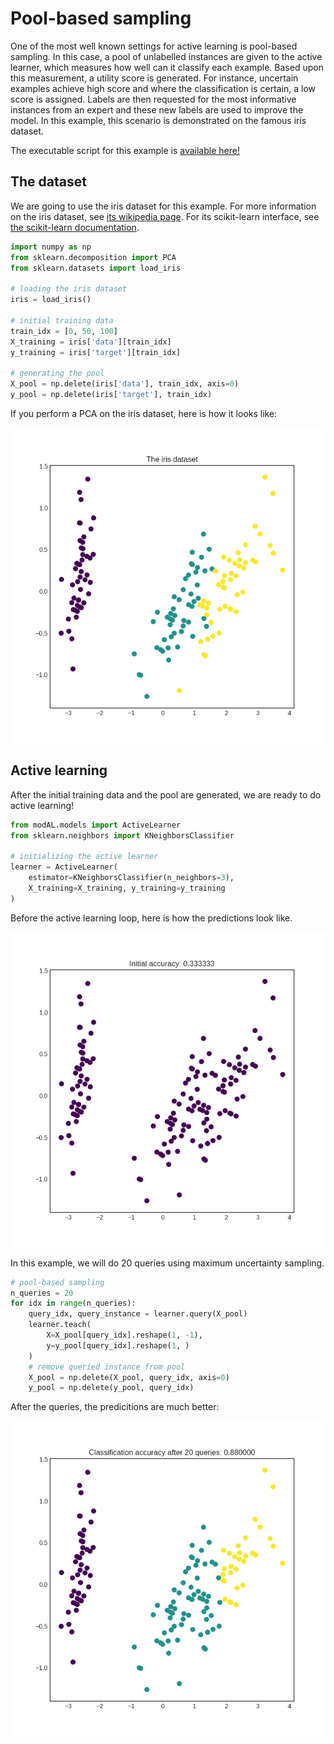 # Pool-based sampling
One of the most well known settings for active learning is pool-based sampling. In this case, a pool of unlabelled instances are given to the active learner, which measures how well can it classify each example. Based upon this measurement, a utility score is generated. For instance, uncertain examples achieve high score and where the classification is certain, a low score is assigned. Labels are then requested for the most informative instances from an expert and these new labels are used to improve the model. In this example, this scenario is demonstrated on the famous iris dataset.

The executable script for this example is [available here!](https://github.com/cosmic-cortex/modAL/blob/master/examples/pool-based_sampling.py)

## The dataset
We are going to use the iris dataset for this example. For more information on the iris dataset, see [its wikipedia page](https://en.wikipedia.org/wiki/Iris_flower_data_set). For its scikit-learn interface, see [the scikit-learn documentation](http://scikit-learn.org/stable/modules/generated/sklearn.datasets.load_iris.html).

```python
import numpy as np
from sklearn.decomposition import PCA
from sklearn.datasets import load_iris

# loading the iris dataset
iris = load_iris()

# initial training data
train_idx = [0, 50, 100]
X_training = iris['data'][train_idx]
y_training = iris['target'][train_idx]

# generating the pool
X_pool = np.delete(iris['data'], train_idx, axis=0)
y_pool = np.delete(iris['target'], train_idx)
```

If you perform a PCA on the iris dataset, here is how it looks like:

![pbs-iris_PCA](img/pbs-iris_pca.png)

## Active learning
After the initial training data and the pool are generated, we are ready to do active learning!
```python
from modAL.models import ActiveLearner
from sklearn.neighbors import KNeighborsClassifier

# initializing the active learner
learner = ActiveLearner(
    estimator=KNeighborsClassifier(n_neighbors=3),
    X_training=X_training, y_training=y_training
)
```
Before the active learning loop, here is how the predictions look like.

![pbs-initial](img/pbs-initial.png)

In this example, we will do 20 queries using maximum uncertainty sampling.
```python
# pool-based sampling
n_queries = 20
for idx in range(n_queries):
    query_idx, query_instance = learner.query(X_pool)
    learner.teach(
        X=X_pool[query_idx].reshape(1, -1),
        y=y_pool[query_idx].reshape(1, )
    )
    # remove queried instance from pool
    X_pool = np.delete(X_pool, query_idx, axis=0)
    y_pool = np.delete(y_pool, query_idx)
```
After the queries, the predicitions are much better:

![pbs-final](img/pbs-final.png)

